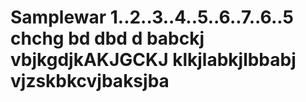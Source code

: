 # Samplewar 1..2..3..4..5..6..7..6..5 chchg bd dbd d babckj vbjkgdjkAKJGCKJ klkjlabkjlbbabj vjzskbkcvjbaksjba
